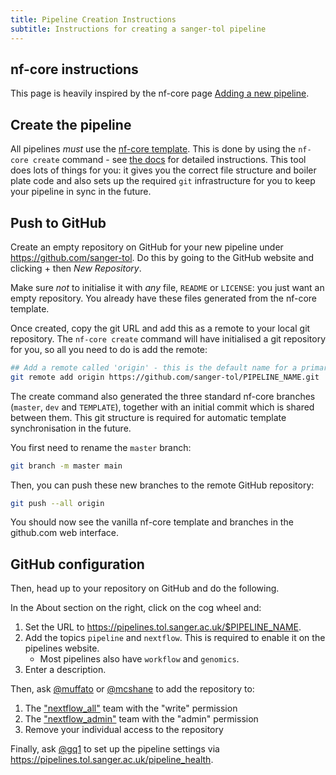 ```yaml
---
title: Pipeline Creation Instructions
subtitle: Instructions for creating a sanger-tol pipeline
---
```


## nf-core instructions

This page is heavily inspired by the nf-core page [Adding a new pipeline](https://nf-co.re/docs/contributing/adding_pipelines).

## Create the pipeline

All pipelines _must_ use the [nf-core template](https://nf-co.re/docs/contributing/guidelines/requirements/use_the_template).
This is done by using the `nf-core create` command - see [the docs](https://nf-co.re/tools#creating-a-new-pipeline) for detailed instructions.
This tool does lots of things for you: it gives you the correct file structure and boiler plate code
and also sets up the required `git` infrastructure for you to keep your pipeline in sync in the future.

## Push to GitHub

Create an empty repository on GitHub for your new pipeline under <https://github.com/sanger-tol>.
Do this by going to the GitHub website and clicking + then _New Repository_.

Make sure _not_ to initialise it with _any_ file, `README` or `LICENSE`: you just want an empty repository.
You already have these files generated from the nf-core template.

Once created, copy the git URL and add this as a remote to your local git repository.
The `nf-core create` command will have initialised a git repository for you,
so all you need to do is add the remote:

```bash
## Add a remote called 'origin' - this is the default name for a primary remote
git remote add origin https://github.com/sanger-tol/PIPELINE_NAME.git
```

The create command also generated the three standard nf-core branches (`master`, `dev` and `TEMPLATE`),
together with an initial commit which is shared between them.
This git structure is required for automatic template synchronisation in the future.

You first need to rename the `master` branch:

```bash
git branch -m master main
```

Then, you can push these new branches to the remote GitHub repository:

```bash
git push --all origin
```

You should now see the vanilla nf-core template and branches in the github.com web interface.

## GitHub configuration

Then, head up to your repository on GitHub and do the following.

In the About section on the right, click on the cog wheel and:

1. Set the URL to <https://pipelines.tol.sanger.ac.uk/$PIPELINE_NAME>.
2. Add the topics `pipeline` and `nextflow`. This is required to enable it on the pipelines website.
   - Most pipelines also have `workflow` and `genomics`.
3. Enter a description.

Then, ask [@muffato](https://github.com/muffato) or [@mcshane](https://github.com/mcshane) to add the repository to:

1. The ["nextflow_all"](https://github.com/orgs/sanger-tol/teams/nextflow_all) team with the "write" permission
2. The ["nextflow_admin"](https://github.com/orgs/sanger-tol/teams/nextflow_admin) team with the "admin" permission
3. Remove your individual access to the repository

Finally, ask [@gq1](https://github.com/gq1) to set up the pipeline settings via <https://pipelines.tol.sanger.ac.uk/pipeline_health>.
